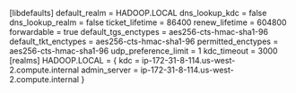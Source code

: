 [libdefaults]
default_realm = HADOOP.LOCAL
dns_lookup_kdc = false
dns_lookup_realm = false
ticket_lifetime = 86400
renew_lifetime = 604800
forwardable = true
default_tgs_enctypes = aes256-cts-hmac-sha1-96
default_tkt_enctypes = aes256-cts-hmac-sha1-96
permitted_enctypes = aes256-cts-hmac-sha1-96
udp_preference_limit = 1
kdc_timeout = 3000
[realms]
HADOOP.LOCAL = {
kdc = ip-172-31-8-114.us-west-2.compute.internal
admin_server = ip-172-31-8-114.us-west-2.compute.internal
}
